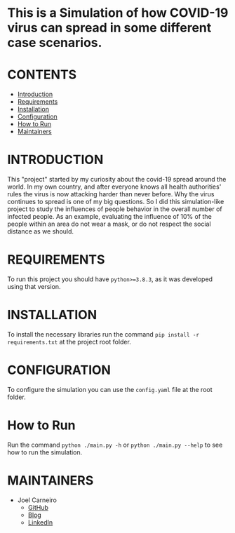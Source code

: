 # This is a Simulation of how COVID-19 virus can spread in some different case scenarios.

# CONTENTS

 * [Introduction](#introduction)
 * [Requirements](#requirements)
 * [Installation](#installation)
 * [Configuration](#configuration)
 * [How to Run](#how-to-run)
 * [Maintainers](#maintainers)

# INTRODUCTION

This "project" started by my curiosity about the covid-19 spread around the world. In my own country, and after everyone knows all health authorities' rules the virus is now attacking harder than never before. Why the virus continues to spread is one of my big questions. So I did this simulation-like project to study the influences of people behavior in the overall number of infected people. As an example, evaluating the influence of 10% of the people within an area do not wear a mask, or do not respect the social distance as we should.

# REQUIREMENTS

To run this project you should have `python>=3.8.3`, as it was developed using that version. 

# INSTALLATION

To install the necessary libraries run the command `pip install -r requirements.txt` at the project root folder.

# CONFIGURATION

To configure the simulation you can use the `config.yaml` file at the root folder.
  

# How to Run

Run the command `python ./main.py -h` or `python ./main.py --help` to see how to run the simulation.
  

# MAINTAINERS

 * Joel Carneiro
    * [GitHub](https://github.com/jolasman)
    * [Blog](https://smartinsightblog.blogspot.com/)
    * [LinkedIn](https://www.linkedin.com/in/joelcarneiromieic/)

